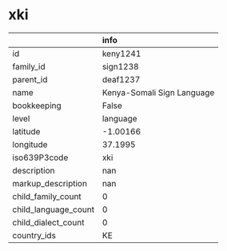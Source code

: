 # xki
|                      | info                       |
|:---------------------|:---------------------------|
| id                   | keny1241                   |
| family_id            | sign1238                   |
| parent_id            | deaf1237                   |
| name                 | Kenya-Somali Sign Language |
| bookkeeping          | False                      |
| level                | language                   |
| latitude             | -1.00166                   |
| longitude            | 37.1995                    |
| iso639P3code         | xki                        |
| description          | nan                        |
| markup_description   | nan                        |
| child_family_count   | 0                          |
| child_language_count | 0                          |
| child_dialect_count  | 0                          |
| country_ids          | KE                         |